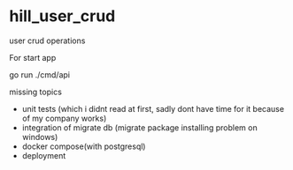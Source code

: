 # hill_user_crud
user crud operations

For start app

go run ./cmd/api


missing topics
- unit tests (which i didnt read at first, sadly dont have time for it because of my company works)
- integration of migrate db (migrate package installing problem on windows)
- docker compose(with postgresql)
- deployment
